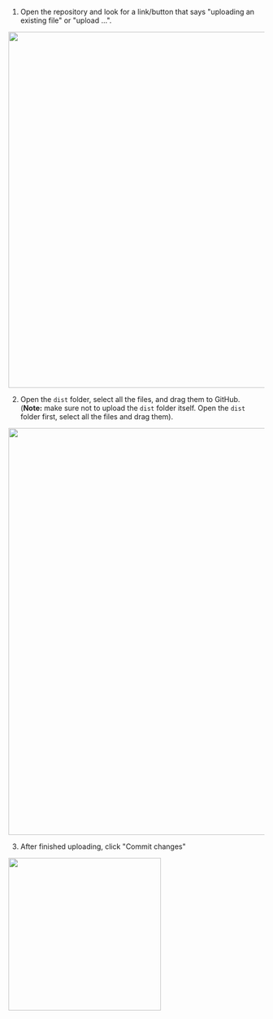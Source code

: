 1. Open the repository and look for a link/button that says "uploading an existing file" or "upload ...".

<img width="700px" src="https://github.com/user-attachments/assets/77f20c0d-3bb1-4212-a06c-c3d47aebec18" />

2. Open the `dist` folder, select all the files, and drag them to GitHub.<br>
(**Note:** make sure not to upload the `dist` folder itself. Open the `dist` folder first, select all the files and drag them).

<img width="800px" src="https://github.com/user-attachments/assets/4275d590-e855-4642-8f50-7af70c159d22" />

3. After finished uploading, click "Commit changes"

<img width="300px" src="https://github.com/user-attachments/assets/67f9e6a7-ccc6-46d1-be47-a7be60d984f9" />
